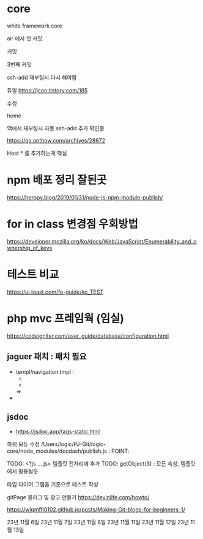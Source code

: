 # core
white framework core

air 에서 첫  커밋

커밋

3번째 커밋


ssh-add 재부팅시 다시 해야함


듀얼
https://jcon.tistory.com/185

수정

home


맥에서 재부팅시 자동 ssh-add 추가 확인중

https://qa.apthow.com/archives/28672

Host * 를 추가하는게 핵심


# npm 배포 정리 잘된곳
https://heropy.blog/2019/01/31/node-js-npm-module-publish/


# for in class 변경점 우회방법
https://developer.mozilla.org/ko/docs/Web/JavaScript/Enumerability_and_ownership_of_keys


# 테스트 비교 
https://ui.toast.com/fe-guide/ko_TEST

# php mvc 프레임웍 (임실)
https://codeigniter.com/user_guide/database/configuration.html


## jaguer 패치 : 패치 필요
- templ/navigation.tmpl : 
    + <li class="item" data-name="<?js= item.longname ?>">
    => <li class="item" data-name="-<?js= item.longname ?>">

## jsdoc
- https://jsdoc.app/tags-static.html

하위 모듀 수정
/Users/logic/PJ-Git/logic-core/node_modules/docdash/publish.js : POINT:

TODO: <?js ... js>   템플릿 전차리에 추가
TODO: getObject(3) : 모든 속성,  템플릿에서 활용될듯

타입 다이어 그램을 기준으로  테스트 작성 


gitPage 블러그 및 광고 만들기
https://devinlife.com/howto/  

https://wlqmffl0102.github.io/posts/Making-Git-blogs-for-beginners-1/
 

23년 11월 6일
23년 11월 7일
23년 11월 8일
23년 11월 11일
23년 11월 12일
23년 11월 13일


